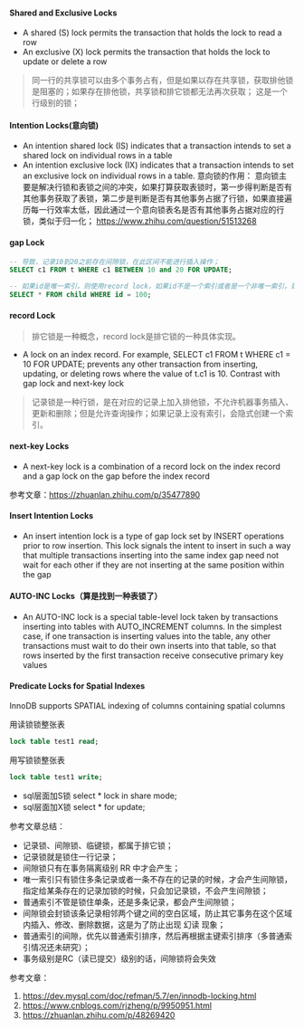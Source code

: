 #### Shared and Exclusive Locks
- A shared (S) lock permits the transaction that holds the lock to read a row
- An exclusive (X) lock permits the transaction that holds the lock to update or delete a row
> 同一行的共享锁可以由多个事务占有，但是如果以存在共享锁，获取排他锁是阻塞的；如果存在排他锁，共享锁和排它锁都无法再次获取；
这是一个行级别的锁；

#### Intention Locks(意向锁)
- An intention shared lock (IS) indicates that a transaction intends to set a shared lock on individual rows in a table
- An intention exclusive lock (IX) indicates that a transaction intends to set an exclusive lock on individual rows in a table.
意向锁的作用：
意向锁主要是解决行锁和表锁之间的冲突，如果打算获取表锁时，第一步得判断是否有其他事务获取了表锁，第二步是判断是否有其他事务占据了行锁，如果直接遍历每一行效率太低，因此通过一个意向锁表名是否有其他事务占据对应的行锁，类似于归一化；
https://www.zhihu.com/question/51513268

#### gap Lock
```sql
-- 导致，记录10到20之前存在间隙锁，在此区间不能进行插入操作；
SELECT c1 FROM t WHERE c1 BETWEEN 10 and 20 FOR UPDATE;

-- 如果id是唯一索引，则使用record lock，如果id不是一个索引或者是一个非唯一索引，则使用的是间隙锁。间隙锁可以被多个事务拥有，间隙锁的主要作用就是在间隙范围内，不需要插入、修改、删除数据。
SELECT * FROM child WHERE id = 100;
```

#### record Lock
> 排它锁是一种概念，record lock是排它锁的一种具体实现。

- A lock on an index record. For example, SELECT c1 FROM t WHERE c1 = 10 FOR UPDATE; prevents any other transaction from inserting, updating, or deleting rows where the value of t.c1 is 10. Contrast with gap lock and next-key lock
> 记录锁是一种行锁，是在对应的记录上加入排他锁，不允许机器事务插入、更新和删除；但是允许查询操作；如果记录上没有索引，会隐式创建一个索引。

#### next-key Locks
- A next-key lock is a combination of a record lock on the index record and a gap lock on the gap before the index record

参考文章：https://zhuanlan.zhihu.com/p/35477890

#### Insert Intention Locks
- An insert intention lock is a type of gap lock set by INSERT operations prior to row insertion. This lock signals the intent to insert in such a way that multiple transactions inserting into the same index gap need not wait for each other if they are not inserting at the same position within the gap

#### AUTO-INC Locks（算是找到一种表锁了）
- An AUTO-INC lock is a special table-level lock taken by transactions inserting into tables with AUTO_INCREMENT columns. In the simplest case, if one transaction is inserting values into the table, any other transactions must wait to do their own inserts into that table, so that rows inserted by the first transaction receive consecutive primary key values

#### Predicate Locks for Spatial Indexes
InnoDB supports SPATIAL indexing of columns containing spatial columns


用读锁锁整张表

```sql
lock table test1 read;
```

用写锁锁整张表
```sql
lock table test1 write;
```

- sql层面加S锁
select * lock in share mode;
- sql层面加X锁
select * for update;

参考文章总结：
- 记录锁、间隙锁、临键锁，都属于排它锁；
- 记录锁就是锁住一行记录；
- 间隙锁只有在事务隔离级别 RR 中才会产生；
- 唯一索引只有锁住多条记录或者一条不存在的记录的时候，才会产生间隙锁，指定给某条存在的记录加锁的时候，只会加记录锁，不会产生间隙锁；
- 普通索引不管是锁住单条，还是多条记录，都会产生间隙锁；
- 间隙锁会封锁该条记录相邻两个键之间的空白区域，防止其它事务在这个区域内插入、修改、删除数据，这是为了防止出现 幻读 现象；
- 普通索引的间隙，优先以普通索引排序，然后再根据主键索引排序（多普通索引情况还未研究）；
- 事务级别是RC（读已提交）级别的话，间隙锁将会失效

参考文章：
1. https://dev.mysql.com/doc/refman/5.7/en/innodb-locking.html
2. https://www.cnblogs.com/rjzheng/p/9950951.html
3. https://zhuanlan.zhihu.com/p/48269420

